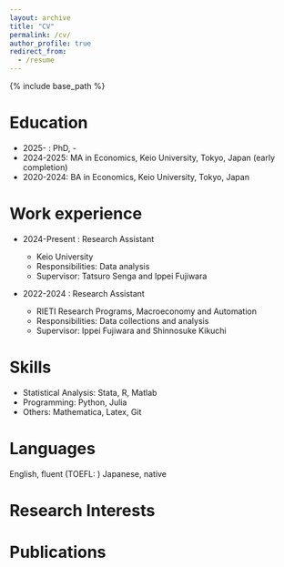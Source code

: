 ```yaml
---
layout: archive
title: "CV"
permalink: /cv/
author_profile: true
redirect_from:
  - /resume
---
```


{% include base_path %}

Education
======
* 2025-    : PhD, - 
* 2024-2025: MA in Economics, Keio University, Tokyo, Japan (early completion)
* 2020-2024: BA in Economics, Keio University, Tokyo, Japan

Work experience
======
* 2024-Present  : Research Assistant
  * Keio University
  * Responsibilities: Data analysis
  * Supervisor: Tatsuro Senga and Ippei Fujiwara

* 2022-2024     : Research Assistant
  * RIETI Research Programs, Macroeconomy and Automation
  * Responsibilities: Data collections and analysis
  * Supervisor: Ippei Fujiwara and Shinnosuke Kikuchi

Skills
======
* Statistical Analysis: Stata, R, Matlab
* Programming: Python, Julia
* Others: Mathematica, Latex, Git 

Languages
======
English, fluent (TOEFL: )
Japanese, native

Research Interests
======

Publications
======
